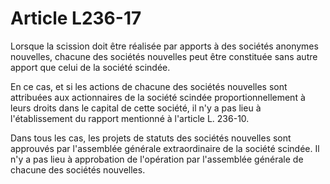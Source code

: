 # Article L236-17

Lorsque la scission doit être réalisée par apports à des sociétés anonymes nouvelles, chacune des sociétés nouvelles peut être constituée sans autre apport que celui de la société scindée.

En ce cas, et si les actions de chacune des sociétés nouvelles sont attribuées aux actionnaires de la société scindée proportionnellement à leurs droits dans le capital de cette société, il n'y a pas lieu à l'établissement du rapport mentionné à l'article L. 236-10.

Dans tous les cas, les projets de statuts des sociétés nouvelles sont approuvés par l'assemblée générale extraordinaire de la société scindée. Il n'y a pas lieu à approbation de l'opération par l'assemblée générale de chacune des sociétés nouvelles.
